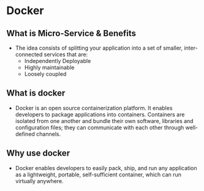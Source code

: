 # Docker

## What is Micro-Service & Benefits
- The idea consists of splitting your application into a set of smaller, inter-connected services that are:
	- Independently Deployable	
	- Highly maintainable
	- Loosely coupled

## What is docker

- Docker is an open source containerization platform. It enables developers to package applications into containers. Containers are isolated from one another and bundle their own software, libraries and configuration files; they can communicate with each other through well-defined channels.

## Why use docker

- Docker enables developers to easily pack, ship, and run any application as a lightweight, portable, self-sufficient container, which can run virtually anywhere.